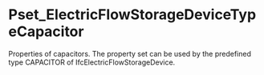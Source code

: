 # Pset_ElectricFlowStorageDeviceTypeCapacitor

Properties of capacitors. The property set can be used by the predefined type CAPACITOR of IfcElectricFlowStorageDevice.
<!-- end of short definition -->

